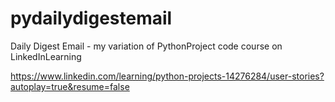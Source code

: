 # pydailydigestemail
Daily Digest Email - my variation of PythonProject code course on LinkedInLearning 

https://www.linkedin.com/learning/python-projects-14276284/user-stories?autoplay=true&resume=false
